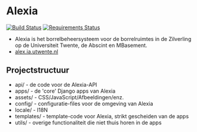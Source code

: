 # Alexia

[![Build Status](https://travis-ci.org/Inter-Actief/alexia.svg?branch=master)](https://travis-ci.org/Inter-Actief/alexia)
[![Requirements Status](https://requires.io/github/Inter-Actief/alexia/requirements.svg?branch=master)](https://requires.io/github/Inter-Actief/alexia/requirements/?branch=master)

 * Alexia is het borrelbeheersysteem voor de borrelruimtes in de
   Zilverling op de Universiteit Twente, de Abscint en MBasement.
 * [alex.ia.utwente.nl](https://alex.ia.utwente.nl)

## Projectstructuur

 * api/ - de code voor de Alexia-API
 * apps/ - de 'core' Django apps van Alexia
 * assets/ - CSS/JavaScript/Afbeeldingen/enz.
 * config/ - configuratie-files voor de omgeving van Alexia
 * locale/ - I18N
 * templates/ - template-code voor Alexia, strikt gescheiden van de apps
 * utils/ - overige functionaliteit die niet thuis horen in de apps
